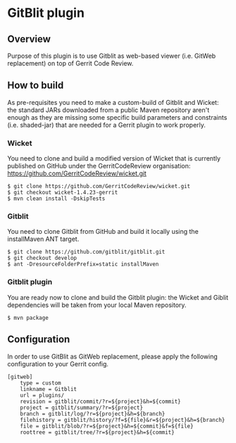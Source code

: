 GitBlit plugin
==============

Overview
--------
Purpose of this plugin is to use Gitblit as web-based viewer
(i.e. GitWeb replacement) on top of Gerrit Code Review.

How to build
------------
As pre-requisites you need to make a custom-build of Gitblit
and Wicket: the standard JARs downloaded from a public Maven
repository aren't enough as they are missing some specific
build parameters and constraints (i.e. shaded-jar) that are
needed for a Gerrit plugin to work properly.

### Wicket
You need to clone and build a modified version of Wicket that
is currently published on GitHub under the GerritCodeReview
organisation: https://github.com/GerritCodeReview/wicket.git

    $ git clone https://github.com/GerritCodeReview/wicket.git
    $ git checkout wicket-1.4.23-gerrit
    $ mvn clean install -DskipTests

### Gitblit
You need to clone Gitblit from GitHub and build it locally
using the installMaven ANT target.

    $ git clone https://github.com/gitblit/gitblit.git
    $ git checkout develop
    $ ant -DresourceFolderPrefix=static installMaven

### Gitblit plugin
You are ready now to clone and build the Gitblit plugin: the
Wicket and Giblit dependencies will be taken from your local
Maven repository.

    $ mvn package

Configuration
-------------
In order to use GitBlit as GitWeb replacement, please apply
the following configuration to your Gerrit config.

    [gitweb]
        type = custom
        linkname = Gitblit
        url = plugins/
        revision = gitblit/commit/?r=${project}&h=${commit}
        project = gitblit/summary/?r=${project}
        branch = gitblit/log/?r=${project}&h=${branch}
        filehistory = gitblit/history/?f=${file}&r=${project}&h=${branch}
        file = gitblit/blob/?r=${project}&h=${commit}&f=${file}
        roottree = gitblit/tree/?r=${project}&h=${commit}

